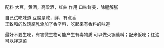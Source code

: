 
配料
大豆，黄酒，高粱酒，红曲
作用
口味鲜美，除腥解腻  

自己试吃味道
豆腐是咸，鲜，有点香    
王致和的玫瑰腐乳添加了香辛料，吃起来有香料的味道

最好不要生吃，有害微生物可能产生有毒物质
可以做火锅蘸料；配米饭吃；红油可以拌凉菜